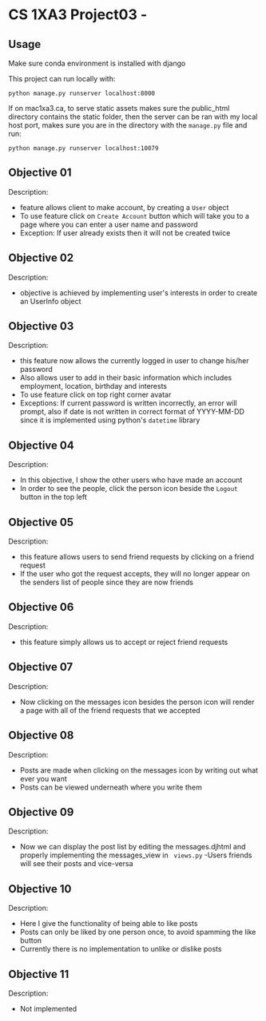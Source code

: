 # CS 1XA3 Project03 - <MyMacId>
## Usage
Make sure conda environment is installed with django

This project can run locally with:

`python manage.py runserver localhost:8000`

If on mac1xa3.ca, to serve static assets makes sure the public_html directory contains the static folder, then the server can be ran with my local host port, makes sure you are in the directory with the `manage.py` file and run:

`python manage.py runserver localhost:10079`

## Objective 01
Description:
- feature allows client to make account, by creating a `User` object
- To use feature click on `Create Account` button which will take you to a page where you can enter a user name and password
- Exception: If user already exists then it will not be created twice

## Objective 02
Description:
- objective is achieved by implementing user's interests in order to create an UserInfo object

## Objective 03
Description:
- this feature now allows the currently logged in user to change his/her password
- Also allows user to add in their basic information which includes employment, location, birthday and interests
- To use feature click on top right corner avatar
- Exceptions: If current password is written incorrectly, an error will prompt, also if date is not written in correct format of YYYY-MM-DD since it is implemented using python's `datetime` library


## Objective 04
Description:
- In this objective, I show the other users who have made an account
- In order to see the people, click the person icon beside the `Logout` button in the top left


## Objective 05
Description:
- this feature allows users to send friend requests by clicking on a friend request
- If the user who got the request accepts, they will no longer appear on the senders list of people since they are now friends


## Objective 06
Description:
- this feature simply allows us to accept or reject friend requests


## Objective 07
Description:
- Now clicking on the messages icon besides the person icon will render a page with all of the friend requests that we accepted


## Objective 08
Description:
- Posts are made when clicking on the messages icon by writing out what ever you want
- Posts can be viewed underneath where you write them


## Objective 09
Description:
- Now we can display the post list by editing the messages.djhtml and properly implementing the messages_view in `
views.py`
-Users friends will see their posts and vice-versa

## Objective 10
Description:
- Here I give the functionality of being able to like posts
- Posts can only be liked by one person once, to avoid spamming the like button 
- Currently there is no implementation to unlike or dislike posts 

## Objective 11
Description:
- Not implemented


